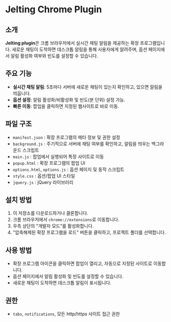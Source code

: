 # Jelting Chrome Plugin

## 소개
**Jelting plugin**은 크롬 브라우저에서 실시간 채팅 알림을 제공하는 확장 프로그램입니다. 새로운 채팅이 도착하면 데스크톱 알림을 통해 사용자에게 알려주며, 옵션 페이지에서 알림 활성화 여부와 빈도를 설정할 수 있습니다.

## 주요 기능
- **실시간 채팅 알림**: 5초마다 서버에 새로운 채팅이 있는지 확인하고, 있으면 알림을 띄웁니다.
- **옵션 설정**: 알림 활성화/비활성화 및 빈도(분 단위) 설정 가능.
- **빠른 이동**: 팝업을 클릭하면 지정된 웹사이트로 바로 이동.

## 파일 구조
- `manifest.json` : 확장 프로그램의 메타 정보 및 권한 설정
- `background.js` : 주기적으로 서버에 채팅 여부를 확인하고, 알림을 띄우는 백그라운드 스크립트
- `main.js` : 팝업에서 실행되어 특정 사이트로 이동
- `popup.html` : 확장 프로그램의 팝업 UI
- `options.html`, `options.js` : 옵션 페이지 및 동작 스크립트
- `style.css` : 옵션/팝업 UI 스타일
- `jquery.js` : jQuery 라이브러리

## 설치 방법
1. 이 저장소를 다운로드하거나 클론합니다.
2. 크롬 브라우저에서 `chrome://extensions`로 이동합니다.
3. 우측 상단의 "개발자 모드"를 활성화합니다.
4. "압축해제된 확장 프로그램을 로드" 버튼을 클릭하고, 프로젝트 폴더를 선택합니다.

## 사용 방법
- 확장 프로그램 아이콘을 클릭하면 팝업이 열리고, 자동으로 지정된 사이트로 이동합니다.
- 옵션 페이지에서 알림 활성화 및 빈도를 설정할 수 있습니다.
- 새로운 채팅이 도착하면 데스크톱 알림이 표시됩니다.

## 권한
- `tabs`, `notifications`, 모든 http/https 사이트 접근 권한
